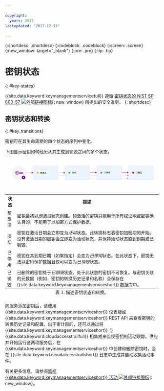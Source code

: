 ```yaml
---

copyright:
  years: 2017
lastupdated: "2017-12-15"

---
```


{:shortdesc: .shortdesc}
{:codeblock: .codeblock}
{:screen: .screen}
{:new_window: target="_blank"}
{:pre: .pre}
{:tip: .tip}

# 密钥状态
{: #key-states}

{{site.data.keyword.keymanagementservicefull}} 遵循 [ 密钥状态的 NIST SP 800-57 ![外部链接图标](../../icons/launch-glyph.svg "外部链接图标")](http://nvlpubs.nist.gov/nistpubs/SpecialPublications/NIST.SP.800-57pt1r4.pdf){: new_window} 所提出的安全准则。
{: shortdesc}

## 密钥状态和转换
{: #key_transitions}

密钥可在其生命周期的四个状态的序列中变化。

下图显示密钥如何经历从其生成到销毁之间的多个状态。

![该图显示与以下定义表中所述相同的组件。](images/key-states.png)

<table>
  <tr>
    <th>状态</th>
    <th>描述</th>
  </tr>
  <tr>
    <td>预激活</td>
    <td>密钥最初以<i>预激活</i>状态创建。预激活的密钥只能用于所有权证明或密钥确认目的，不能用于以加密方式保护数据。</td>
  </tr>
  <tr>
    <td>活动</td>
    <td>密钥在激活日期会立即变为<i>活动</i>状态。此转换标志着密钥加密期的开始。没有激活日期的密钥会立即变为活动状态，并保持活动状态直到到期或已销毁。</td>
  </tr>
  <tr>
    <td>已停用</td>
    <td>密钥在其到期日期（如果指定）会变为<i>已停用</i>状态。在此状态下，密钥无法以密码保护数据且仅可以变为<i>已销毁</i>状态。</td>
  </tr>
  <tr>
    <td>已销毁</td>
    <td>已删除的密钥处于<i>已销毁</i>状态。处于此状态的密钥不可恢复。与密钥关联的元数据（例如，密钥的转换历史记录和名称）会保存在 {{site.data.keyword.keymanagementserviceshort}} 数据库中。</td>
  </tr>
  <caption style="caption-side:bottom;">表 1. 描述密钥状态和转换。</caption>
</table>

向服务添加密钥后，请使用 {{site.data.keyword.keymanagementserviceshort}} 仪表板或 {{site.data.keyword.keymanagementserviceshort}} REST API 来查看密钥的转换历史记录和配置。出于审计目的，还可以通过将 {{site.data.keyword.keymanagementserviceshort}} 与 {{site.data.keyword.cloudaccesstrailfull}} 相集成来监视密钥的活动跟踪。供应并开始运行这两项服务后，在 {{site.data.keyword.keymanagementserviceshort}} 中创建和删除密钥时，会在 {{site.data.keyword.cloudaccesstrailshort}} 日志中生成并自动收集活动事件。 

有关更多信息，请参阅[监视 {{site.data.keyword.keymanagementserviceshort}} 活动 ![外部链接图标](../../icons/launch-glyph.svg "外部链接图标")](https://console.stage1.bluemix.net/docs/services/cloud-activity-tracker/svcs/kp_at.html#kp_at){: new_window}。
